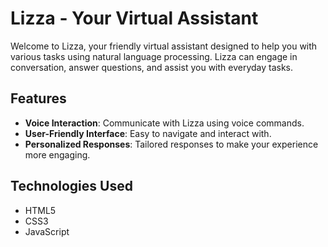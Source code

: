 # Lizza - Your Virtual Assistant

Welcome to Lizza, your friendly virtual assistant designed to help you with various tasks using natural language processing. Lizza can engage in conversation, answer questions, and assist you with everyday tasks.

## Features

- **Voice Interaction**: Communicate with Lizza using voice commands.
- **User-Friendly Interface**: Easy to navigate and interact with.
- **Personalized Responses**: Tailored responses to make your experience more engaging.

## Technologies Used

- HTML5
- CSS3
- JavaScript
